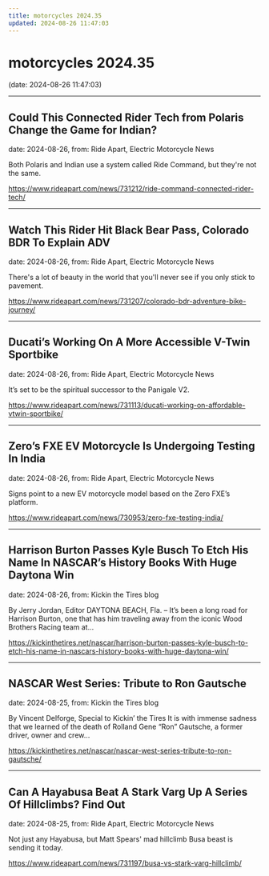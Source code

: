 ```yaml
---
title: motorcycles 2024.35
updated: 2024-08-26 11:47:03
---
```


# motorcycles 2024.35

(date: 2024-08-26 11:47:03)

---

## Could This Connected Rider Tech from Polaris Change the Game for Indian?

date: 2024-08-26, from: Ride Apart, Electric Motorcycle News

Both Polaris and Indian use a system called Ride Command, but they're not the same. 

<https://www.rideapart.com/news/731212/ride-command-connected-rider-tech/>

---

## Watch This Rider Hit Black Bear Pass, Colorado BDR To Explain ADV

date: 2024-08-26, from: Ride Apart, Electric Motorcycle News

There's a lot of beauty in the world that you'll never see if you only stick to pavement. 

<https://www.rideapart.com/news/731207/colorado-bdr-adventure-bike-journey/>

---

## Ducati’s Working On A More Accessible V-Twin Sportbike

date: 2024-08-26, from: Ride Apart, Electric Motorcycle News

It’s set to be the spiritual successor to the Panigale V2.  

<https://www.rideapart.com/news/731113/ducati-working-on-affordable-vtwin-sportbike/>

---

## Zero’s FXE EV Motorcycle Is Undergoing Testing In India

date: 2024-08-26, from: Ride Apart, Electric Motorcycle News

Signs point to a new EV motorcycle model based on the Zero FXE’s platform.  

<https://www.rideapart.com/news/730953/zero-fxe-testing-india/>

---

## Harrison Burton Passes Kyle Busch To Etch His Name In NASCAR’s History Books With Huge Daytona Win

date: 2024-08-26, from: Kickin the Tires blog

By Jerry Jordan, Editor DAYTONA BEACH, Fla. – It’s been a long road for Harrison Burton, one that has him traveling away from the iconic Wood Brothers Racing team at&#8230;  

<https://kickinthetires.net/nascar/harrison-burton-passes-kyle-busch-to-etch-his-name-in-nascars-history-books-with-huge-daytona-win/>

---

## NASCAR West Series: Tribute to Ron Gautsche

date: 2024-08-25, from: Kickin the Tires blog

By Vincent Delforge, Special to Kickin&#8217; the Tires It is with immense sadness that we learned of the death of Rolland Gene “Ron” Gautsche, a former driver, owner and crew&#8230;  

<https://kickinthetires.net/nascar/nascar-west-series-tribute-to-ron-gautsche/>

---

## Can A Hayabusa Beat A Stark Varg Up A Series Of Hillclimbs? Find Out

date: 2024-08-25, from: Ride Apart, Electric Motorcycle News

Not just any Hayabusa, but Matt Spears' mad hillclimb Busa beast is sending it today. 

<https://www.rideapart.com/news/731197/busa-vs-stark-varg-hillclimb/>

